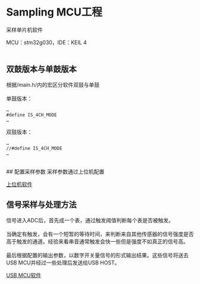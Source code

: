 # Sampling MCU工程
采样单片机软件

MCU：stm32g030，IDE：KEIL 4
<br/><br/>
## 双鼓版本与单鼓版本

根据/main.h/内的宏区分软件双鼓与单鼓
<br/><br/>
单鼓版本：
```
…
#define IS_4CH_MODE 
…
```
双鼓版本：
```
…
//#define IS_4CH_MODE 
…
```
<br/>
## 配置采样参数
采样参数通过上位机配置

[上位机软件](../QT-APP/)

## 信号采样与处理方法
信号进入ADC后，首先成一个表，通过触发阈值判断每个表是否被触发。
<br/><br/>
当确定有触发，会有一个短暂的等待时间，来判断来自其他传感器的信号强度是否高于触发的通道。经验来看串音通常触发会快一些但是强度不如真正的信号高。
<br/><br/>
最后根据配置的输出参数，以数字开关量信号的形式输出结果。这些信号将送去USB MCU并经过一些处理后发送给USB HOST。

[USB MCU软件](../USB-MCU/)
